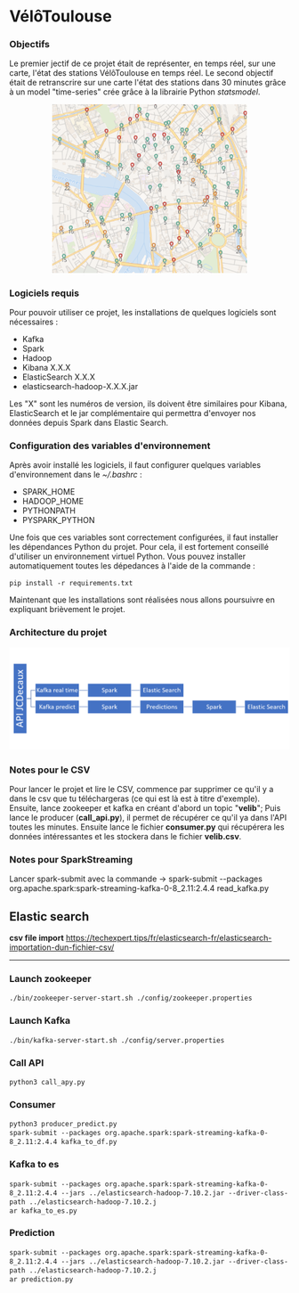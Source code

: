 # VélôToulouse

### Objectifs
Le premier jectif de ce projet était de représenter, en temps réel, sur une carte, l'état des stations VélôToulouse en temps réel.
Le second objectif était de retranscrire sur une carte l'état des stations dans 30 minutes grâce à un model "time-series" crée
grâce à la librairie Python *statsmodel*.

<p align="center">
  <img src="images/VeloToulouse.PNG" width="350" title="hover text">
</p>

### Logiciels requis

Pour pouvoir utiliser ce projet, les installations de quelques logiciels sont nécessaires :
- Kafka
- Spark
- Hadoop
- Kibana X.X.X
- ElasticSearch X.X.X
- elasticsearch-hadoop-X.X.X.jar

Les "X" sont les numéros de version, ils doivent être similaires pour Kibana, ElasticSearch et le jar complémentaire qui permettra
d'envoyer nos données depuis Spark dans Elastic Search.

### Configuration des variables d'environnement

Après avoir installé les logiciels, il faut configurer quelques variables d'environnement dans le *~/.bashrc* :
- SPARK_HOME
- HADOOP_HOME
- PYTHONPATH
- PYSPARK_PYTHON

Une fois que ces variables sont correctement configurées, il faut installer les dépendances Python du projet. Pour cela,
il est fortement conseillé d'utiliser un environnement virtuel Python.
Vous pouvez installer automatiquement toutes les dépedances à l'aide de la commande :
```
pip install -r requirements.txt
```


Maintenant que les installations sont réalisées nous allons poursuivre en expliquant brièvement le projet.

### Architecture du projet

<p align="center">
  <img src="images/graph_application.PNG" width="550" title="hover text">
</p>



### Notes pour le CSV

Pour lancer le projet et lire le CSV, commence par supprimer ce qu'il y a dans le csv que tu téléchargeras (ce qui est là est à titre d'exemple). Ensuite, lance zookeeper 
et kafka en créant d'abord un topic "**velib**";
Puis lance le producer (**call_api.py**), il permet de récupérer ce qu'il ya dans l'API toutes les minutes. Ensuite lance le fichier **consumer.py** qui récupérera les données
intéressantes et les stockera dans le fichier **velib.csv**.

### Notes pour SparkStreaming 

Lancer spark-submit avec la commande ->  spark-submit --packages org.apache.spark:spark-streaming-kafka-0-8_2.11:2.4.4 read_kafka.py  


## Elastic search
**csv file import**
https://techexpert.tips/fr/elasticsearch-fr/elasticsearch-importation-dun-fichier-csv/

---
### Launch zookeeper
```
./bin/zookeeper-server-start.sh ./config/zookeeper.properties
```

### Launch Kafka
```
./bin/kafka-server-start.sh ./config/server.properties
```

### Call API 
```
python3 call_apy.py
```

### Consumer
```
python3 producer_predict.py
spark-submit --packages org.apache.spark:spark-streaming-kafka-0-8_2.11:2.4.4 kafka_to_df.py
```

### Kafka to es
```
spark-submit --packages org.apache.spark:spark-streaming-kafka-0-8_2.11:2.4.4 --jars ../elasticsearch-hadoop-7.10.2.jar --driver-class-path ../elasticsearch-hadoop-7.10.2.j
ar kafka_to_es.py
```

### Prediction
```
spark-submit --packages org.apache.spark:spark-streaming-kafka-0-8_2.11:2.4.4 --jars ../elasticsearch-hadoop-7.10.2.jar --driver-class-path ../elasticsearch-hadoop-7.10.2.j
ar prediction.py
```





